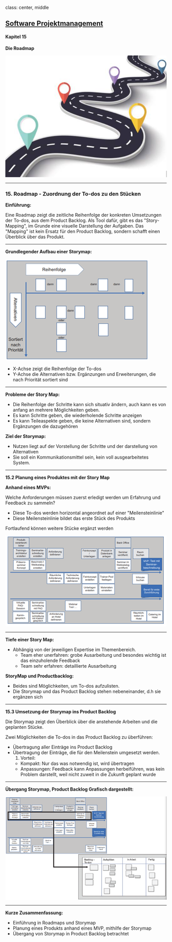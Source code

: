 class: center, middle

## [Software Projektmanagement](index.html)

#### Kapitel 15
**Die Roadmap**

![:scale 50%](media/kapitel11bis16/roadmapcover.PNG)

---

### 15. Roadmap - Zuordnung der To-dos zu den Stücken

**Einführung:**

Eine Roadmap zeigt die zeitliche Reihenfolge der konkreten Umsetzungen der To-dos, aus dem Product Backlog. Als Tool dafür, gibt es das "Story-Mapping", im Grunde eine visuelle Darstellung der Aufgaben.
Das "Mapping" ist kein Ersatz für den Product Backlog, sondern schafft einen Überblick über das Produkt.

---

**Grundlegender Aufbau einer Storymap:**

![](media/kapitel11bis16/storymap.PNG)

- X-Achse zeigt die Reihenfolge der To-dos
- Y-Achse die Alternativen bzw. Ergänzungen und Erweiterungen, die nach Priorität sortiert sind

---

**Probleme der Story Map:**
- Die Reihenfolge der Schritte kann sich situativ ändern, auch kann es von anfang an mehrere Möglichkeiten geben.
- Es kann Schritte geben, die wiederholende Schritte anzeigen
- Es kann Teileaspekte geben, die keine Alternativen sind, sondern Ergänzungen die dazugehören

**Ziel der Storymap:**

- Nutzen liegt auf der Vorstellung der Schritte und der darstellung von Alternativen
- Sie soll ein Kommunikationsmittel sein, kein voll ausgearbeitetes System.

---
**15.2 Planung eines Produktes mit der Story Map**

**Anhand eines MVPs:**

Welche Anforderungen müssen zuerst erledigt werden um Erfahrung und Feedback zu sammeln?
- Diese To-dos werden horizontal angeordnet auf einer "Meilensteinlinie"
- Diese Meilensteinlinie bildet das erste Stück des Produkts

Fortlaufend können weitere Stücke ergänzt werden

![](media/kapitel11bis16/mstmap.PNG)

---

**Tiefe einer Story Map:**

- Abhängig von der jeweiligen Expertise im Themenbereich.
  - Team eher unerfahren: grobe Ausarbeitung und besondes wichtig ist das einzuholende Feedback
  - Team sehr erfahren: detaillierte Ausarbeitung

**StoryMap und Productbacklog:**

- Beides sind Möglichkeiten, um To-dos aufzulisten.
- Die Storymap und das Product Backlog stehen nebeneinander, d.h sie ergänzen sich

---

**15.3 Umsetzung der Storymap ins Product Backlog**

Die Storymap zeigt den Überblick über die anstehende Arbeiten und die geplanten Stücke.

Zwei Möglichkeiten die To-dos in das Product Backlog zu überführen:
- Übertragung aller Einträge ins Product Backlog
- Übertragung der Einträge, die für den Meilenstein umgesetzt werden.
  1. Vorteil:
    - Kompakt: Nur das was notwendig ist, wird übertragen
    - Anpassungen: Feedback kann Anpassungen herbeiführen, was kein Problem darstellt, weil nicht zuweit in die Zukunft geplant wurde

---

**Übergang Storymap, Product Backlog Grafisch dargestellt:**

![](media/kapitel11bis16/storymaptobacklog.PNG)

---

**Kurze Zusammenfassung:**
- Einführung in Roadmaps und Storymap
- Planung eines Produkts anhand eines MVP, mithilfe der Storymap
- Übergang von Storymap in Product Backlog betrachtet 


